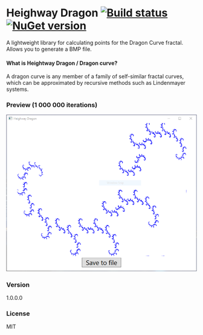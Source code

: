 # Heighway Dragon [![Build status](https://ci.appveyor.com/api/projects/status/44dgdwq8hh9g1cn6?svg=true)](https://ci.appveyor.com/project/LukaszPyrzyk/heighway-dragon) [![NuGet version](https://badge.fury.io/nu/HeighwayDragon.svg)](https://www.nuget.org/packages/HeighwayDragon)

A lightweight library for calculating points for the Dragon Curve fractal. Allows you to generate a BMP file. 

#### What is Heightway Dragon / Dragon curve?
A dragon curve is any member of a family of self-similar fractal curves, which can be approximated by recursive methods such as Lindenmayer systems.

### Preview (1 000 000 iterations)
[![Preview](https://raw.githubusercontent.com/lukasz-pyrzyk/heighway-dragon/master/SolutionItems/dragonPreview.png)](https://ci.appveyor.com/project/LukaszPyrzyk/heighway-dragon)

### Version
1.0.0.0
### License
MIT



